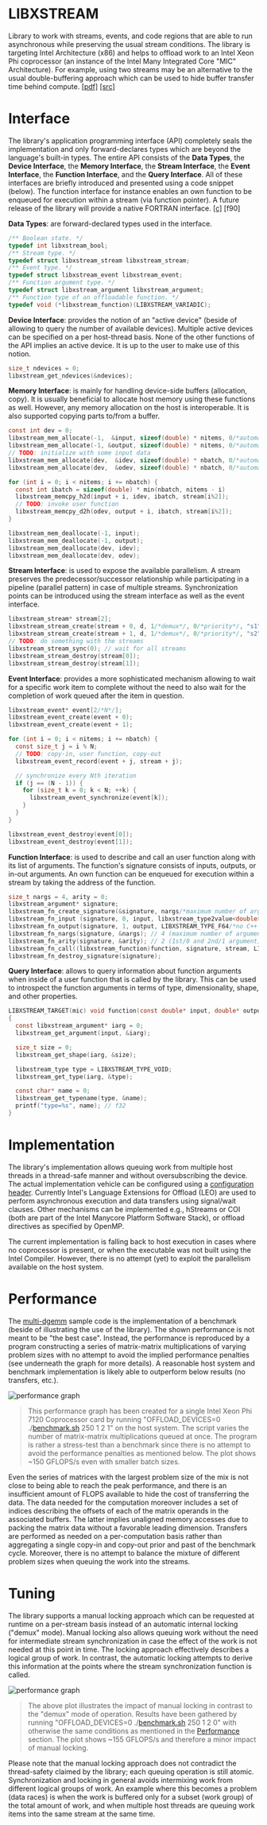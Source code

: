 LIBXSTREAM
==========
Library to work with streams, events, and code regions that are able to run asynchronous while preserving the usual stream conditions. The library is targeting Intel Architecture (x86) and helps to offload work to an Intel Xeon Phi coprocessor (an instance of the Intel Many Integrated Core "MIC" Architecture). For example, using two streams may be an alternative to the usual double-buffering approach which can be used to hide buffer transfer time behind compute. [[pdf]](https://github.com/hfp/libxstream/raw/master/documentation/libxstream.pdf) [[src]](https://github.com/hfp/libxstream/archive/master.zip)

Interface
=========
The library's application programming interface (API) completely seals the implementation and only forward-declares types which are beyond the language's built-in types. The entire API consists of the **Data Types**, the **Device Interface**, the **Memory Interface**, the **Stream Interface**, the **Event Interface**, the **Function Interface**, and the **Query Interface**. All of these interfaces are briefly introduced and presented using a code snippet (below). The function interface for instance enables an own function to be enqueued for execution within a stream (via function pointer). A future release of the library will provide a native FORTRAN interface. [[c]](include/libxstream.h) [f90]

**Data Types**: are forward-declared types used in the interface.

```C
/** Boolean state. */
typedef int libxstream_bool;
/** Stream type. */
typedef struct libxstream_stream libxstream_stream;
/** Event type. */
typedef struct libxstream_event libxstream_event;
/** Function argument type. */
typedef struct libxstream_argument libxstream_argument;
/** Function type of an offloadable function. */
typedef void (*libxstream_function)(LIBXSTREAM_VARIADIC);
```

**Device Interface**: provides the notion of an "active device" (beside of allowing to query the number of available devices). Multiple active devices can be specified on a per host-thread basis. None of the other functions of the API implies an active device. It is up to the user to make use of this notion.

```C
size_t ndevices = 0;
libxstream_get_ndevices(&ndevices);
```

**Memory Interface**: is mainly for handling device-side buffers (allocation, copy). It is usually beneficial to allocate host memory using these functions as well. However, any memory allocation on the host is interoperable. It is also supported copying parts to/from a buffer.

```C
const int dev = 0;
libxstream_mem_allocate(-1,  &input, sizeof(double) * nitems, 0/*automatic alignment*/);
libxstream_mem_allocate(-1, &output, sizeof(double) * nitems, 0/*automatic alignment*/);
// TODO: initialize with some input data
libxstream_mem_allocate(dev,  &idev, sizeof(double) * nbatch, 0/*automatic alignment*/);
libxstream_mem_allocate(dev,  &odev, sizeof(double) * nbatch, 0/*automatic alignment*/);

for (int i = 0; i < nitems; i += nbatch) {
  const int ibatch = sizeof(double) * min(nbatch, nitems - i)
  libxstream_memcpy_h2d(input + i, idev, ibatch, stream[i%2]);
  // TODO: invoke user function
  libxstream_memcpy_d2h(odev, output + i, ibatch, stream[i%2]);
}

libxstream_mem_deallocate(-1, input);
libxstream_mem_deallocate(-1, output);
libxstream_mem_deallocate(dev, idev);
libxstream_mem_deallocate(dev, odev);
```

**Stream Interface**: is used to expose the available parallelism. A stream preserves the predecessor/successor relationship while participating in a pipeline (parallel pattern) in case of multiple streams. Synchronization points can be introduced using the stream interface as well as the event interface.

```C
libxstream_stream* stream[2];
libxstream_stream_create(stream + 0, d, 1/*demux*/, 0/*priority*/, "s1");
libxstream_stream_create(stream + 1, d, 1/*demux*/, 0/*priority*/, "s2");
// TODO: do something with the streams
libxstream_stream_sync(0); // wait for all streams
libxstream_stream_destroy(stream[0]);
libxstream_stream_destroy(stream[1]);
```

**Event Interface**: provides a more sophisticated mechanism allowing to wait for a specific work item to complete without the need to also wait for the completion of work queued after the item in question.

```C
libxstream_event* event[2/*N*/];
libxstream_event_create(event + 0);
libxstream_event_create(event + 1);

for (int i = 0; i < nitems; i += nbatch) {
  const size_t j = i % N;
  // TODO: copy-in, user function, copy-out
  libxstream_event_record(event + j, stream + j);

  // synchronize every Nth iteration
  if (j == (N - 1)) {
    for (size_t k = 0; k < N; ++k) {
      libxstream_event_synchronize(event[k]);
    }
  }
}

libxstream_event_destroy(event[0]);
libxstream_event_destroy(event[1]);
```

**Function Interface**: is used to describe and call an user function along with its list of arguments. The function's signature consists of inputs, outputs, or in-out arguments. An own function can be enqueued for execution within a stream by taking the address of the function.

```C
size_t nargs = 4, arity = 0;
libxstream_argument* signature;
libxstream_fn_create_signature(&signature, nargs/*maximum number of arguments*/);
libxstream_fn_input (signature, 0, input, libxstream_type2value<double>::value, 1, &nbatch);
libxstream_fn_output(signature, 1, output, LIBXSTREAM_TYPE_F64/*no C++ svp.*/,  1, &nbatch);
libxstream_fn_nargs(signature, &nargs); // 4 (maximum number of arguments)
libxstream_fn_arity(signature, &arity); // 2 (1st/0 and 2nd/1 argument)
libxstream_fn_call((libxstream_function)function, signature, stream, LIBXSTREAM_CALL_DEFAULT);
libxstream_fn_destroy_signature(signature);
```

**Query Interface**: allows to query information about function arguments when inside of a user function that is called by the library. This can be used to introspect the function arguments in terms of type, dimensionality, shape, and other properties.

```C
LIBXSTREAM_TARGET(mic) void function(const double* input, double* output)
{
  const libxstream_argument* iarg = 0;
  libxstream_get_argument(input, &iarg);

  size_t size = 0;
  libxstream_get_shape(iarg, &size);

  libxstream_type type = LIBXSTREAM_TYPE_VOID;
  libxstream_get_type(iarg, &type);

  const char* name = 0;
  libxstream_get_typename(type, &name);
  printf("type=%s", name); // f32
}
```

Implementation
==============
The library's implementation allows queuing work from multiple host threads in a thread-safe manner and without oversubscribing the device. The actual implementation vehicle can be configured using a [configuration header](include/libxstream_config.h). Currently Intel's Language Extensions for Offload (LEO) are used to perform asynchronous execution and data transfers using signal/wait clauses. Other mechanisms can be implemented e.g., hStreams or COI (both are part of the Intel Manycore Platform Software Stack), or offload directives as specified by OpenMP.

The current implementation is falling back to host execution in cases where no coprocessor is present, or when the executable was not built using the Intel Compiler. However, there is no attempt (yet) to exploit the parallelism available on the host system.

Performance
===========
The [multi-dgemm](samples/multi-dgemm) sample code is the implementation of a benchmark (beside of illustrating the use of the library). The shown performance is not meant to be "the best case". Instead, the performance is reproduced by a program constructing a series of matrix-matrix multiplications of varying problem sizes with no attempt to avoid the implied performance penalties (see underneath the graph for more details). A reasonable host system and benchmark implementation is likely able to outperform below results (no transfers, etc.).

![performance graph](samples/multi-dgemm/plot-demux.png)
> This performance graph has been created for a single Intel Xeon Phi 7120 Coprocessor card by running "OFFLOAD_DEVICES=0 ./[benchmark.sh](samples/multi-dgemm/benchmark.sh) 250 1 2 1" on the host system. The script varies the number of matrix-matrix multiplications queued at once. The program is rather a stress-test than a benchmark since there is no attempt to avoid the performance penalties as mentioned below. The plot shows ~150 GFLOPS/s even with smaller batch sizes.

Even the series of matrices with the largest problem size of the mix is not close to being able to reach the peak performance, and there is an insufficient amount of FLOPS available to hide the cost of transferring the data. The data needed for the computation moreover includes a set of indices describing the offsets of each of the matrix operands in the associated buffers. The latter implies unaligned memory accesses due to packing the matrix data without a favorable leading dimension. Transfers are performed as needed on a per-computation basis rather than aggregating a single copy-in and copy-out prior and past of the benchmark cycle. Moreover, there is no attempt to balance the mixture of different problem sizes when queuing the work into the streams.

Tuning
======
The library supports a manual locking approach which can be requested at runtime on a per-stream basis instead of an automatic internal locking ("demux" mode). Manual locking also allows queuing work without the need for intermediate stream synchronization in case the effect of the work is not needed at this point in time. The locking approach effectively describes a logical group of work. In contrast, the automatic locking attempts to derive this information at the points where the stream synchronization function is called.

![performance graph](samples/multi-dgemm/plot-manual.png)
> The above plot illustrates the impact of manual locking in contrast to the "demux" mode of operation. Results have been gathered by running "OFFLOAD_DEVICES=0 ./[benchmark.sh](samples/multi-dgemm/benchmark.sh) 250 1 2 0" with otherwise the same conditions as mentioned in the [Performance](#performance) section. The plot shows ~155 GFLOPS/s and therefore a minor impact of manual locking.

Please note that the manual locking approach does not contradict the thread-safety claimed by the library; each queuing operation is still atomic. Synchronization and locking in general avoids intermixing work from different logical groups of work. An example where this becomes a problem (data races) is when the work is buffered only for a subset (work group) of the total amount of work, and when multiple host threads are queuing work items into the same stream at the same time.
